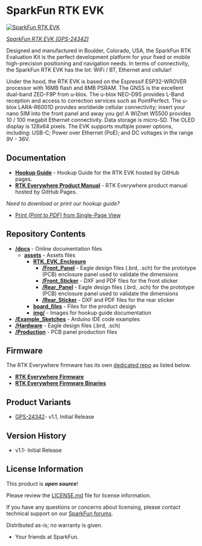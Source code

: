 SparkFun RTK EVK
========================================

[![SparkFun RTK EVK](https://cdn.sparkfun.com/r/600-600/assets/parts/2/4/7/0/6/24342-RTK-EVK-Action-6-1.png)](https://www.sparkfun.com/sparkfun-rtk-evk.html)

[*SparkFun RTK EVK (GPS-24342)*](https://www.sparkfun.com/sparkfun-rtk-evk.html)

Designed and manufactured in Boulder, Colorado, USA, the SparkFun RTK Evaluation Kit is the perfect development platform for your fixed or mobile high-precision positioning and navigation needs. In terms of connectivity, the SparkFun RTK EVK has the lot: WiFi / BT, Ethernet and cellular!

Under the hood, the RTK EVK is based on the Espressif ESP32-WROVER processor with 16MB flash and 8MB PSRAM. The GNSS is the excellent dual-band ZED-F9P from u-blox. The u-blox NEO-D9S provides L-Band reception and access to correction services such as PointPerfect. The u-blox LARA-R6001D provides worldwide cellular connectivity; insert your nano SIM into the front panel and away you go! A WIZnet W5500 provides 10 / 100 megabit Ethernet connectivity. Data storage is micro-SD. The OLED display is 128x64 pixels. The EVK supports multiple power options, including: USB-C; Power over Ethernet (PoE); and DC voltages in the range 9V - 36V. 

Documentation
--------------

* **[Hookup Guide](http://docs.sparkfun.com/SparkFun_RTK_EVK/)** - Hookup Guide for the RTK EVK hosted by GitHub pages.
* **[RTK Everywhere Product Manual](https://docs.sparkfun.com/SparkFun_RTK_Everywhere_Firmware/)** - RTK Everywhere product manual hosted by GitHub Pages.


*Need to download or print our hookup guide?*

* [Print *(Print to PDF)* from Single-Page View](http://docs.sparkfun.com/SparkFun_RTK_EVK/print_view)

Repository Contents
-------------------

* **[/docs](/docs/)** - Online documentation files
    * **[assets](/docs/assets/)** - Assets files
        * **[RTK_EVK_Enclosure](/docs/assets/RTK_EVK_Enclosure/)**
            * **[/Front_Panel](/Front_Panel/)** - Eagle design files (.brd, .sch) for the prototype (PCB) enclosure panel used to validate the dimensions
            * **[/Front_Sticker](/Front_Sticker/)** - DXF and PDF files for the front sticker
            * **[/Rear_Panel](/Rear_Panel/)** - Eagle design files (.brd, .sch) for the prototype (PCB) enclosure panel used to validate the dimensions
            * **[/Rear_Sticker](/Rear_Sticker/)** - DXF and PDF files for the rear sticker
        * **[board_files](/docs/assets/board_files/)** - Files for the product design
        * **[img/](/docs/assets/img/hookup_guide/)** - Images for hookup guide documentation
* **[/Example_Sketches](/Example_Sketches/)** - Arduino IDE code examples
* **[/Hardware](/Hardware/)** - Eagle design files (.brd, .sch)
* **[/Production](/Production/)** - PCB panel production files



Firmware
----------------

The RTK Everywhere firmware has its own [dedicated repo](https://github.com/sparkfun/SparkFun_RTK_Everywhere_Firmware) as listed below.

* **[RTK Everywhere Firmware](https://github.com/sparkfun/SparkFun_RTK_Everywhere_Firmware)**
* **[RTK Everywhere Firmware Binaries](https://github.com/sparkfun/SparkFun_RTK_Everywhere_Firmware_Binaries)**



Product Variants
----------------

* [GPS-24342](https://www.sparkfun.com/sparkfun-rtk-evk.html)- v1.1, Initial Release



Version History
---------------

* v1.1- Initial Release



License Information
-------------------

This product is ***open source***!

Please review the [LICENSE.md](./LICENSE.md) file for license information.

If you have any questions or concerns about licensing, please contact technical support on our [SparkFun forums](https://forum.sparkfun.com/viewforum.php?f=152).

Distributed as-is; no warranty is given.

- Your friends at SparkFun.
